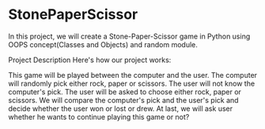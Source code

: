 # StonePaperScissor
In this project, we will create a Stone-Paper-Scissor game in Python using OOPS concept(Classes and Objects) and random module.

Project Description Here's how our project works:

This game will be played between the computer and the user.
The computer will randomly pick either rock, paper or scissors.
The user will not know the computer's pick.
The user will be asked to choose either rock, paper or scissors.
We will compare the computer's pick and the user's pick and decide whether the user won or lost or drew.
At last, we will ask user whether he wants to continue playing this game or not?

